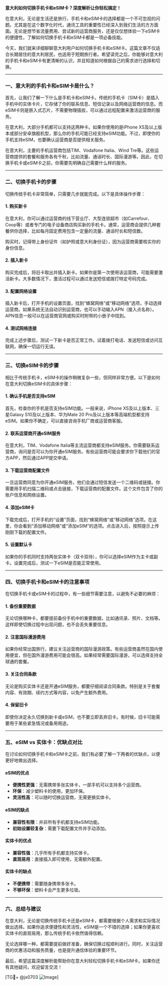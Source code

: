 **意大利如何切换手机卡和eSIM卡？深度解析让你轻松搞定！**

在意大利，无论是生活还是旅行，手机卡和eSIM卡的选择都是一个不可忽视的问题。尤其是在这个数字化时代，通讯工具的重要性已经深入到我们生活的方方面面。无论是想节省流量费用、尝试新的运营商服务，还是仅仅想体验一下eSIM卡的便捷性，了解如何切换手机卡和eSIM卡都是一项必备技能。

今天，我们就来详细聊聊意大利用户如何切换手机卡和eSIM卡。这篇文章不仅适合长期居住的意大利居民，也适用于短期旅行者。希望读完之后，你能够对意大利的手机卡和eSIM卡有更清晰的认识，并且知道如何根据自己的需求进行选择和切换。

---

### **一、意大利的手机卡和eSIM卡是什么？**

首先，让我们了解一下什么是手机卡和eSIM卡。传统的手机卡（SIM卡）是插入手机中的实体卡片，它存储了你的联系信息、短信记录以及网络运营商的信息。而eSIM卡则是嵌入式芯片，不需要物理插拔，可以通过远程配置来激活运营商的服务。

在意大利，大部分手机都可以支持这两种卡。如果你使用的是iPhone XS及以上版本或部分安卓旗舰机型，那么你的手机可能已经支持eSIM功能。不过，即使你的手机支持eSIM，也要确认运营商是否提供相关服务。

在意大利，主要的手机运营商包括TIM、Vodafone Italia、Wind Tre等。这些运营商提供的套餐和服务各有千秋，比如流量、通话时长、国际漫游等。因此，在切换手机卡或eSIM卡之前，你需要先明确自己需要什么样的服务。

---

### **二、切换手机卡的步骤**

切换传统手机卡非常简单，只需要几步就能完成。以下是具体操作步骤：

#### **1. 购买新卡**
在意大利，你可以通过运营商的线下营业厅、大型连锁超市（如Carrefour、Coop等）或者专门的电子设备商店购买新的手机卡。通常，运营商会提供几种套餐供你选择，比如每月固定费用包含一定量的流量、通话时长和短信数。

购买时，记得带上身份证件（如护照或意大利身份证），因为运营商需要核实你的身份信息。

#### **2. 插入新卡**
购买完成后，将旧卡取出并插入新卡。如果你是第一次使用该运营商，可能需要激活新卡。大多数情况下，激活过程可以通过发送短信或拨打特定号码完成。

#### **3. 配置网络设置**
插入新卡后，打开手机的设置页面，找到“蜂窝网络”或“移动网络”选项，手动选择运营商。如果系统无法自动识别运营商，也可以手动输入APN（接入点名称）。APN信息一般可以在运营商官网或购买时附带的小册子中找到。

#### **4. 测试网络连接**
完成上述步骤后，测试一下新卡是否正常工作。试着拨打电话、发送短信或访问互联网，确保一切运行无误。

---

### **三、切换eSIM卡的步骤**

相比于传统手机卡，eSIM卡的操作稍微复杂一些，但同样非常方便。以下是如何在意大利切换eSIM卡的具体步骤：

#### **1. 确认手机是否支持eSIM**
首先，检查你的手机是否支持eSIM功能。一般来说，iPhone XS及以上版本、三星Galaxy S10及以上版本、华为Mate 20 Pro及以上版本等高端机型都支持eSIM。如果你不确定，可以直接咨询手机厂商或运营商客服。

#### **2. 联系运营商开通eSIM服务**
在意大利，TIM、Vodafone Italia等主流运营商都支持eSIM服务。你需要联系运营商，询问是否可以为你开通eSIM服务。有些运营商可能会要求你下载他们的官方APP，然后通过APP提交申请。

#### **3. 下载运营商配置文件**
一旦运营商同意为你开通eSIM服务，他们会通过短信发送一个二维码或链接。你需要用手机扫描二维码或点击链接，下载运营商的配置文件。这个文件包含了你的账户信息和网络设置。

#### **4. 添加eSIM卡**
下载完成后，打开手机的“设置”页面，找到“蜂窝网络”或“移动网络”选项。在这里，你会看到“添加移动网络”或“添加eSIM”的选项。点击进入后，按照提示上传刚刚下载的配置文件。

#### **5. 设置默认卡**
如果你的手机同时支持两张实体卡（双卡双待），你可以选择eSIM作为主卡或副卡。设置完成后，测试一下eSIM是否能正常使用。

---

### **四、切换手机卡和eSIM卡的注意事项**

在切换手机卡或eSIM卡的过程中，有一些细节需要注意，以避免不必要的麻烦：

#### **1. 备份重要数据**
无论切换哪种卡，都要提前备份手机中的重要数据，比如通讯录、照片、文档等。这样即使切换过程中出现问题，也不会丢失重要信息。

#### **2. 注意国际漫游费用**
如果你经常出国旅行，建议关注运营商的国际漫游政策。有些运营商虽然在国内使用便宜，但在国外漫游费用可能会很高。如果经常需要国际漫游，可以选择支持全球通的套餐。

#### **3. 关注合同条款**
无论是购买实体卡还是开通eSIM服务，都要仔细阅读合同条款。特别是关于套餐内容、有效期、续约方式等内容，以免产生额外费用。

#### **4. 保留旧卡**
即使你决定永久切换到新卡或eSIM，也不要立即丢弃旧卡。有时候，旧卡可能需要用于某些紧急情况或备用用途。

---

### **五、eSIM vs 实体卡：优缺点对比**

在讨论如何切换手机卡和eSIM卡之前，我们有必要了解一下两者的优缺点，以便更好地做出选择。

#### **eSIM的优点**
- **便携性更强**：无需携带多张实体卡，一部手机可以支持多个运营商。
- **环保**：减少塑料卡的使用，更加环保。
- **灵活性高**：可以随时切换运营商，无需更换实体卡。

#### **eSIM的缺点**
- **兼容性有限**：并非所有手机都支持eSIM功能。
- **初始设置较复杂**：需要下载配置文件并手动添加。

#### **实体卡的优点**
- **兼容性强**：几乎所有手机都支持实体卡。
- **直观易用**：直接插入即可使用，无需额外配置。

#### **实体卡的缺点**
- **不便携带**：需要随身携带多张卡。
- **不够环保**：塑料卡会产生更多垃圾。

---

### **六、总结与建议**

在意大利，无论是切换传统手机卡还是eSIM卡，都需要根据个人需求和实际情况做出选择。如果你追求便捷性和灵活性，eSIM是一个不错的选择；如果你更喜欢实体卡的直观易用，那么传统手机卡依然值得信赖。

无论选择哪一种，都需要提前做好准备，确保切换过程顺利进行。同时，关注运营商的优惠活动和服务质量，也是提升通信体验的重要环节。

最后，希望这篇深度解析能帮助你在意大利轻松切换手机卡和eSIM卡。如果你还有其他疑问，欢迎留言交流！

[TG💪+ @jx0703 ![Image](https://github.com/user-attachments/assets/dbca1d08-cadb-493c-b0ec-ad6f7a83f270)]